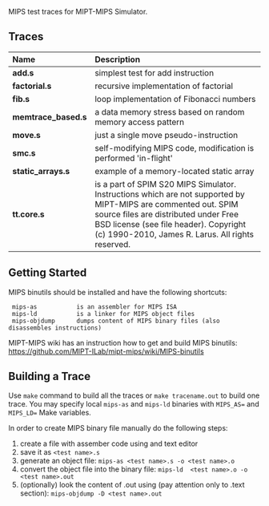 MIPS test traces for MIPT-MIPS Simulator.


## Traces

| Name | Description
|:--|:-----------|
| **add.s** | simplest test for add instruction
| **factorial.s** | recursive implementation of factorial
| **fib.s** | loop implementation of Fibonacci numbers
| **memtrace_based.s** | a data memory stress based on random memory access pattern
| **move.s** | just a single move pseudo-instruction
| **smc.s** | self-modifying MIPS code, modification is performed 'in-flight'
| **static_arrays.s** | example of a memory-located static array
| **tt.core.s** | is a part of SPIM S20 MIPS Simulator. Instructions which are not supported by MIPT-MIPS are commented out. SPIM source files are distributed under Free BSD license (see file header). Copyright (c) 1990-2010, James R. Larus. All rights reserved.

## Getting Started

MIPS binutils should be installed and have the following shortcuts:

     mips-as           is an assembler for MIPS ISA
     mips-ld           is a linker for MIPS object files
     mips-objdump      dumps content of MIPS binary files (also disassembles instructions)

MIPT-MIPS wiki has an instruction how to get and build MIPS binutils: https://github.com/MIPT-ILab/mipt-mips/wiki/MIPS-binutils

## Building a Trace

Use `make` command to build all the traces or `make tracename.out` to build one trace. You may specify local `mips-as` and `mips-ld` binaries with `MIPS_AS=` and `MIPS_LD=` Make variables.

In order to create MIPS binary file manually do the following steps:

1. create a file with assember code using and text editor
2. save it as `<test name>.s`
3. generate an object file: `mips-as <test name>.s -o <test name>.o`
4. convert the object file into the binary file: `mips-ld  <test name>.o -o  <test name>.out`
5. (optionally) look the content of <test name>.out using (pay attention only to .text section): `mips-objdump -D <test name>.out`
